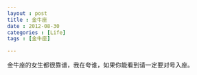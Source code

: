 ```yaml
---
layout : post
title : 金牛座
date : 2012-08-30
categories : [Life]
tags : [金牛座]

---
```

金牛座的女生都很靠谱，我在夸谁，如果你能看到请一定要对号入座。